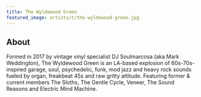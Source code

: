 ```yaml
---
title: The Wyldewood Green
featured_image: artists/t/the-wyldewood-green.jpg
---
```

## About

Formed in 2017 by vintage vinyl specialist DJ Soulmarcosa (aka Mark Weddington), The Wyldewood Green is an LA-based explosion of 60s-70s-inspired garage, soul, psychedelic, funk, mod jazz and heavy rock sounds fueled by organ, freakbeat 45s and raw gritty attitude. Featuring former & current members The Sloths, The Gentle Cycle, Veneer, The Sound Reasons and Electric Mind Machine.
